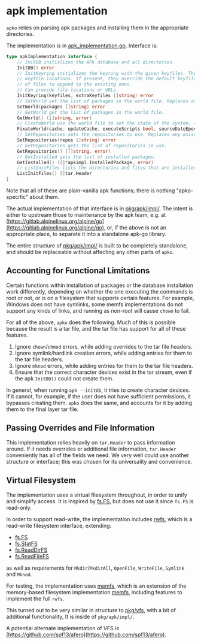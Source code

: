 # apk implementation

`apko` relies on parsing apk packages and installing them in the appropriate directories.

The implementation is in [apk_implementation.go](./pkg/apk/apk_implementation.go). Interface is:

```go
type apkImplementation interface {
	// InitDB initializes the APK database and all directories.
	InitDB() error
	// InitKeyring initializes the keyring with the given keyfiles. The first argument, keyfiles, is a list of
	// keyfile locations. If present, they override the default keyfiles. The second argument, extraKeyfiles, is a list
	// of files to append to the existing ones.
	// Can provide file locations or URLs.
	InitKeyring(keyfiles, extraKeyfiles []string) error
	// SetWorld set the list of packages in the world file. Replaces any existing ones.
	SetWorld(packages []string) error
	// GetWorld get the list of packages in the world file.
	GetWorld() ([]string, error)
	// FixateWorld use the world file to set the state of the system, including any dependencies.
	FixateWorld(cache, updateCache, executeScripts bool, sourceDateEpoch *time.Time) error
	// SetRepositories sets the repositories to use. Replaces any existing ones.
	SetRepositories(repos []string) error
	// GetRepositories gets the list of repositories in use.
	GetRepositories() ([]string, error)
	// GetInstalled gets the list of installed packages.
	GetInstalled() ([]*apkimpl.InstalledPackage, error)
	// ListInitFiles lists the directories and files that are installed via InitDB
	ListInitFiles() []tar.Header
}
```

Note that all of these are plain-vanilla apk functions; there is nothing "apko-specific" about them.

The actual implementation of that interface is in [pkg/apk/impl/](./pkg/apk/impl/). The intent is either to upstream those
to maintenance by the apk team, e.g. at [https://gitlab.alpinelinux.org/alpine/go](https://gitlab.alpinelinux.org/alpine/go),
or, if the above is not an appropriate place, to separate it into a standalone apk-go library.

The entire structure of [pkg/apk/impl/](./pkg/apk/impl/) is built to be completely standalone, and should be replaceable
without affecting any other parts of `apko`.

## Accounting for Functional Limitations

Certain functions within installation of packages or the database installation work differently, depending on whether the
one executing the commands is root or not, or is on a filesystem that supports certain features. For example, Windows does not have symlinks,
some memfs implementations do not support any kinds of links, and running as non-root will cause `chown` to fail.

For all of the above, `apko` does the following. Much of this is possible because the result is a tar file, and the tar file
has support for all of these features.

1. Ignore `chown`/`chmod` errors, while adding overrides to the tar file headers.
1. Ignore symlink/hardlink creation errors, while adding entries for them to the tar file headers.
1. Ignore `mknod` errors, while adding entries for them to the tar file headers.
1. Ensure that the correct character devices exist in the tar stream, even if the apk `InitDB()` could not create them.

In general, when running `apk --initdb`, it tries to create character devices. If it cannot, for example, if the user
does not have sufficient permissions, it bypasses creating them. `apko` does the same, and accounts for it by adding
them to the final layer tar file.

## Passing Overrides and File Information

This implementation relies heavily on `tar.Header` to pass information around. If it needs overrides or additional
file information, `tar.Header` conveniently has all of the fields we need. We very well could use another structure
or interface; this was chosen for its universality and convenience.

## Virtual Filesystem

The implementation uses a virtual filesystem throughout, in order to unify and simplify access. It is inspired by
[fs.FS](https://golang.org/pkg/io/fs/#FS), but does not use it since `fs.FS` is read-only.

In order to support read-write, the implementation includes [rwfs](./pkg/apk/impl/rwfs/), which is a read-write filesystem interface, extending:

* [fs.FS](https://golang.org/pkg/io/fs/#FS)
* [fs.StatFS](https://golang.org/pkg/io/fs/#StatFS)
* [fs.ReadDirFS](https://golang.org/pkg/io/fs/#ReadDirFS)
* [fs.ReadFileFS](https://golang.org/pkg/io/fs/#ReadFileFS)

as well as requirements for `Mkdir`/`MkdirAll`, `OpenFile`, `WriteFile`, `Symlink` and `Mknod`.

For testing, the implementation uses [memfs](./pkg/apk/impl/memfs/), which is an extension of
the memory-based filesystem implementation [memfs](github.com/blang/vfs/memfs), including features to implement the full `rwfs`.

This turned out to be very similar in structure to [pkg/vfs](./pkg/vfs/), with a bit of additional functionality,
It is inside of `pkg/apk/impl/`.
 
A potential alternate implementation of VFS is [https://github.com/spf13/afero](https://github.com/spf13/afero).


